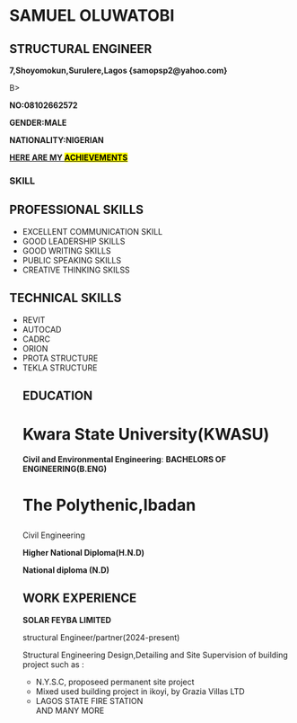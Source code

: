 <h1>SAMUEL OLUWATOBI</h1>
<h2><P5>STRUCTURAL ENGINEER</P5></h2>
<p><B>7,Shoyomokun,Surulere,Lagos {samopsp2@yahoo.com}</p></B>B><P><B>NO:08102662572</B></P>
<P><B>GENDER:MALE</B></P>
<P><B>NATIONALITY:NIGERIAN</B></P>
 <P><U><B>HERE ARE MY <MARK>ACHIEVEMENTS</MARK></B></U></P>
       <h3><B>SKILL</B></h3>
<html>
<head>
    <title>Bullet Points Example</title>
</head>
<body>
    <h2>PROFESSIONAL SKILLS</h2>
    <ul>
        <li>EXCELLENT COMMUNICATION SKILL</li>
        <li>GOOD LEADERSHIP SKILLS</li>
        <li>GOOD WRITING SKILLS</li>
        <li>PUBLIC SPEAKING SKILLS</li>
        <li>CREATIVE THINKING SKILSS</li>
    </ul>
      <h2>TECHNICAL SKILLS</h2>
    <ul>
       <li>REVIT</li>
       <li>AUTOCAD</li>
       <li>CADRC</li>
       <li>ORION</li>
       <li>PROTA STRUCTURE</li>
       <li>TEKLA STRUCTURE</li>
</body>
</html>
    <title>Bullet Points Example</title>
    <head>
    <body>
            <h2>EDUCATION</h2>
     <h1><B>Kwara State University(KWASU)</B></h1>
     <B>Civil and Environmental Engineering</B>: 
     <B>BACHELORS OF ENGINEERING(B.ENG)</B>
     <h1><p><poppins><B>The Polythenic,Ibadan</B></poppins></p></h1>
     <p>Civil Engineering</p>
     <B>Higher National Diploma(H.N.D)</B>
     <p><B>National diploma (N.D)</B></p>
     <h2><B>WORK EXPERIENCE</B></h2>
<B>SOLAR FEYBA LIMITED</B>
     <p>structural Engineer/partner(2024-present)</p>
        <p>Structural Engineering Design,Detailing and Site Supervision of building project such as :</p>
     <ul>
         <li>N.Y.S.C, proposeed permanent site project</li>
         <li> Mixed used building project in ikoyi, by Grazia Villas LTD</li>
         <li>LAGOS STATE FIRE STATION </li>
      AND MANY MORE
    </body>
    </head>

    
